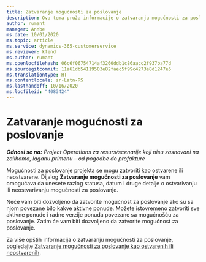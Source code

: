 ```yaml
---
title: Zatvaranje mogućnosti za poslovanje
description: Ova tema pruža informacije o zatvaranju mogućnosti za poslovanje projekta.
author: rumant
manager: Annbe
ms.date: 10/01/2020
ms.topic: article
ms.service: dynamics-365-customerservice
ms.reviewer: kfend
ms.author: rumant
ms.openlocfilehash: 06c6f06754714af3260ddb1c86aacc2f937ba77d
ms.sourcegitcommit: 11a61db54119503e82faec5f99c4273e8d1247e5
ms.translationtype: HT
ms.contentlocale: sr-Latn-RS
ms.lasthandoff: 10/16/2020
ms.locfileid: "4083424"
---
```

# <a name="close-an-opportunity"></a>Zatvaranje mogućnosti za poslovanje

_**Odnosi se na:** Project Operations za resurs/scenarije koji nisu zasnovani na zalihama, laganu primenu – od pogodbe do profakture_

Mogućnosti za poslovanje projekta se mogu zatvoriti kao ostvarene ili neostvarene. Dijalog **Zatvaranje mogućnosti za poslovanje** vam omogućava da unesete razlog statusa, datum i druge detalje o ostvarivanju ili neostvarivanju mogućnosti za poslovanje.

Neće vam biti dozvoljeno da zatvorite mogućnost za poslovanje ako su sa njom povezane bilo kakve aktivne ponude. Možete istovremeno zatvoriti sve aktivne ponude i radne verzije ponuda povezane sa mogućnošću za poslovanje. Zatim će vam biti dozvoljeno da zatvorite mogućnost za poslovanje.

Za više opštih informacija o zatvaranju mogućnosti za poslovanje, pogledajte [Zatvaranje mogućnosti za poslovanje kao ostvarenih ili neostvarenih](https://docs.microsoft.com/dynamics365/sales-enterprise/close-opportunity-won-lost-sales).
